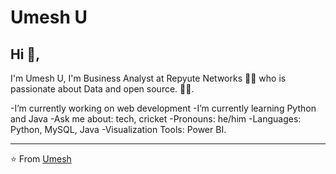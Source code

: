 # Umesh U

## Hi 👋, 
I'm Umesh U, I'm Business Analyst at Repyute Networks 👨‍💻 who is passionate about Data and open source. 
🏄‍♂️. 

-I’m currently working on web development
-I’m currently learning Python and Java
-Ask me about: tech, cricket 
-Pronouns: he/him
-Languages: Python, MySQL, Java
-Visualization Tools: Power BI.





---
⭐ From [Umesh](https://github.com/umesh660)
